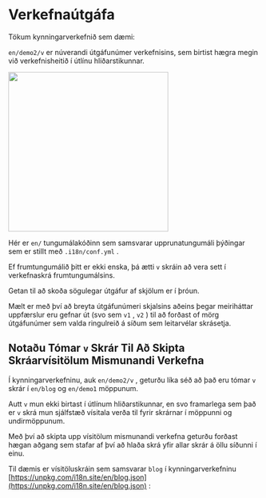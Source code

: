 # Verkefnaútgáfa

Tökum kynningarverkefnið sem dæmi:

`en/demo2/v` er núverandi útgáfunúmer verkefnisins, sem birtist hægra megin við verkefnisheitið í útlínu hliðarstikunnar.

<img src="https://p.3ti.site/1721290486.avif" width="320px">

Hér er `en/` tungumálakóðinn sem samsvarar upprunatungumáli þýðingar sem er stillt með `.i18n/conf.yml` .

Ef frumtungumálið þitt er ekki enska, þá ætti `v` skráin að vera sett í verkefnaskrá frumtungumálsins.

Getan til að skoða sögulegar útgáfur af skjölum er í þróun.

Mælt er með því að breyta útgáfunúmeri skjalsins aðeins þegar meiriháttar uppfærslur eru gefnar út (svo sem `v1` , `v2` ) til að forðast of mörg útgáfunúmer sem valda ringulreið á síðum sem leitarvélar skrásetja.

## Notaðu Tómar `v` Skrár Til Að Skipta Skráarvísitölum Mismunandi Verkefna

Í kynningarverkefninu, auk `en/demo2/v` , geturðu líka séð að það eru tómar `v` skrár í `en/blog` og `en/demo1` möppunum.

Autt `v` mun ekki birtast í útlínum hliðarstikunnar, en svo framarlega sem það er `v` skrá mun sjálfstæð vísitala verða til fyrir skrárnar í möppunni og undirmöppunum.

Með því að skipta upp vísitölum mismunandi verkefna geturðu forðast hægan aðgang sem stafar af því að hlaða skrá yfir allar skrár á öllu síðunni í einu.

Til dæmis er vísitöluskráin sem samsvarar `blog` í kynningarverkefninu [https://unpkg.com/i18n.site/en/blog.json](https://unpkg.com/i18n.site/en/blog.json) :
